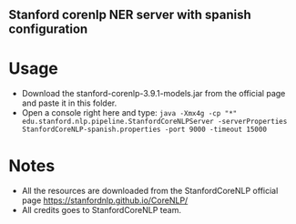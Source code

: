 ## Stanford corenlp NER server with spanish configuration

# Usage
- Download the stanford-corenlp-3.9.1-models.jar from the official page and paste it in this folder.
- Open a console right here and type: `java -Xmx4g -cp "*" edu.stanford.nlp.pipeline.StanfordCoreNLPServer -serverProperties StanfordCoreNLP-spanish.properties -port 9000 -timeout 15000`

# Notes
- All the resources are downloaded from the StanfordCoreNLP official page https://stanfordnlp.github.io/CoreNLP/ 
- All credits goes to StanfordCoreNLP team.
            
